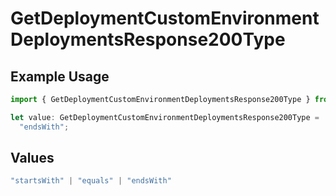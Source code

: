 # GetDeploymentCustomEnvironmentDeploymentsResponse200Type

## Example Usage

```typescript
import { GetDeploymentCustomEnvironmentDeploymentsResponse200Type } from "@vercel/sdk/models/operations";

let value: GetDeploymentCustomEnvironmentDeploymentsResponse200Type =
  "endsWith";
```

## Values

```typescript
"startsWith" | "equals" | "endsWith"
```
